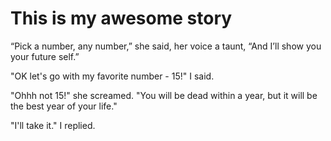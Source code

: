 # This is my awesome story

“Pick a number, any number,” she said, her voice a taunt, “And I’ll show you your future self.”

"OK let's go with my favorite number - 15!" I said.

"Ohhh not 15!" she screamed. "You will be dead within a year, but it will be the best year of your life."

"I'll take it." I replied.
